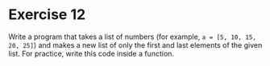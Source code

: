 # Exercise 12

Write a program that takes a list of numbers (for example, ```a = [5, 10, 15, 20, 25]```) and makes a new list of only the first and last elements of the given list. For practice, write this code inside a function.
